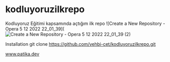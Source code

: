 # kodluyoruzilkrepo
Kodluyoruz Eğitimi kapsamında açtığım ilk repo
![Create a New Repository - Opera 5 12 2022 22_01_39](![Create a New Repository - Opera 5 12 2022 22_01_39 (2)](https://user-images.githubusercontent.com/119114919/205722545-f9b84e85-7e91-4dba-ae1d-56a83fd61d5e.png)


Installation
git clone https://github.com/vehbi-cet/kodluyoruzilkrepo.git


www.patika.dev
